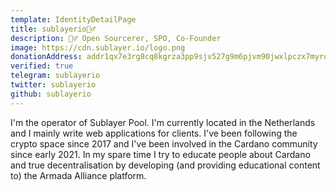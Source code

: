 ```yaml
---
template: IdentityDetailPage
title: sublayerio🧙‍♂️
description: 🧙‍♂️ Open Sourcerer, SPO, Co-Founder
image: https://cdn.sublayer.io/logo.png
donationAddress: addr1qx7e3rg8cq8kgrza3pp9sjv527g9m6pjvm90jwxlpczx7myrq8xs909fhky97vm27e4aylxtsk4rf43rks6cx5sdy3dsngr7e3
verified: true
telegram: sublayerio
twitter: sublayerio
github: sublayerio
---
```


I'm the operator of Sublayer Pool. I'm currently located in the Netherlands and I mainly write web applications for clients. I've been following the crypto space since 2017 and I've been involved in the Cardano community since early 2021. In my spare time I try to educate people about Cardano and true decentralisation by developing (and providing educational content to) the Armada Alliance platform.
